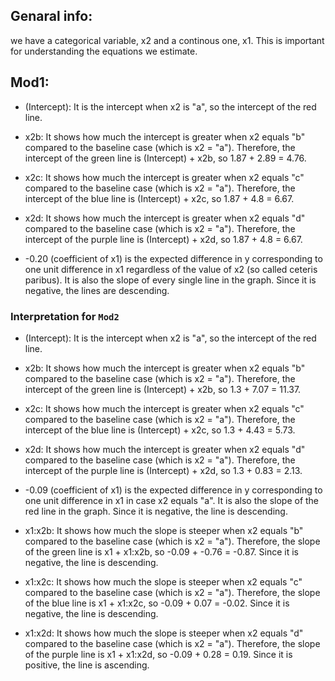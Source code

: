 ## Genaral info: 

we have a categorical variable, x2 and a continous one, x1. This is important for understanding the equations we estimate.

## Mod1:
- (Intercept): It is the intercept when x2 is "a", so the intercept of the red line.

- x2b: It shows how much the intercept is greater when x2 equals "b" compared to the baseline case (which is x2 = "a"). Therefore, the intercept of the green line is (Intercept) + x2b, so 1.87 + 2.89 = 4.76.

- x2c: It shows how much the intercept is greater when x2 equals "c" compared to the baseline case (which is x2 = "a"). Therefore, the intercept of the blue line is (Intercept) + x2c, so 1.87 + 4.8 = 6.67.

- x2d: It shows how much the intercept is greater when x2 equals "d" compared to the baseline case (which is x2 = "a"). Therefore, the intercept of the purple line is (Intercept) + x2d, so 1.87 + 4.8 = 6.67.

- -0.20 (coefficient of x1) is the expected difference in y corresponding to one unit difference in x1 regardless of the value of x2 (so called ceteris paribus). It is also the slope of every single line in the graph. Since it is negative, the lines are descending.

### Interpretation for ``Mod2``

- (Intercept): It is the intercept when x2 is "a", so the intercept of the red line.

- x2b: It shows how much the intercept is greater when x2 equals "b" compared to the baseline case (which is x2 = "a"). Therefore, the intercept of the green line is (Intercept) + x2b, so 1.3 + 7.07 = 11.37.

- x2c: It shows how much the intercept is greater when x2 equals "c" compared to the baseline case (which is x2 = "a"). Therefore, the intercept of the blue line is (Intercept) + x2c, so 1.3 + 4.43 = 5.73.

- x2d: It shows how much the intercept is greater when x2 equals "d" compared to the baseline case (which is x2 = "a"). Therefore, the intercept of the purple line is (Intercept) + x2d, so 1.3 + 0.83 = 2.13.

- -0.09 (coefficient of x1) is the expected difference in y corresponding to one unit difference in x1 in case x2 equals "a". It is also the slope of the red line in the graph. Since it is negative, the line is descending.

- x1:x2b: It shows how much the slope is steeper when x2 equals "b" compared to the baseline case (which is x2 = "a"). Therefore, the slope of the green line is x1 + x1:x2b, so -0.09 + -0.76 = -0.87. Since it is negative, the line is descending.

- x1:x2c: It shows how much the slope is steeper when x2 equals "c" compared to the baseline case (which is x2 = "a"). Therefore, the slope of the blue line is x1 + x1:x2c, so -0.09 + 0.07 = -0.02. Since it is negative, the line is descending.

- x1:x2d: It shows how much the slope is steeper when x2 equals "d" compared to the baseline case (which is x2 = "a"). Therefore, the slope of the purple line is x1 + x1:x2d, so -0.09 + 0.28 = 0.19. Since it is positive, the line is ascending.
